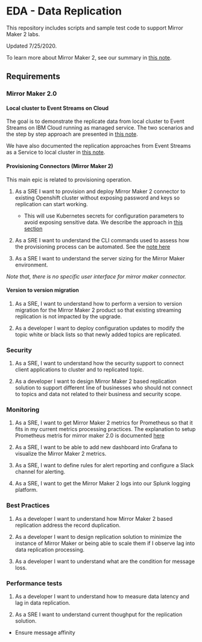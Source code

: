 # EDA - Data Replication

This repository includes scripts and sample test code to support Mirror Maker 2 labs.

Updated 7/25/2020.

To learn more about Mirror Maker 2, see our summary in [this note](https://ibm-cloud-architecture.github.io/refarch-eda/technology/kafka-mirrormaker/).

## Requirements

### Mirror Maker 2.0

#### Local cluster to Event Streams on Cloud

The goal is to demonstrate the replicate data from local cluster to Event Streams on IBM Cloud running as managed service. The two scenarios and the step by step approach are presented in [this note](https://jbcodeforce.github.io/kp-data-replication/local-to-es).

We have also documented the replication approaches from Event Streams as a Service to local cluster in [this note](https://jbcodeforce.github.io/kp-data-replication/es-to-local).

#### Provisioning Connectors (Mirror Maker 2)

This main epic is related to provisioning operation.

1. As a SRE I want to provision and deploy Mirror Maker 2 connector to existing Openshift cluster without exposing password and keys so replication can start working. 
    * This will use Kubernetes secrets for configuration parameters to avoid exposing sensitive data. We describe the approach in [this section](http://localhost:8000/mm2-provisioning/#deploying-using-strimzi-mirror-maker-operator)

1. As a SRE I want to understand the CLI commands used to assess how the provisioning process can be automated. 
See the [note here](https://jbcodeforce.github.io/kp-data-replication/mm2-provisioning)

1. As a SRE I want to understand the server sizing for the Mirror Maker environment.

*Note that, there is no specific user interface for mirror maker connector.*

#### Version to version migration

1. As a SRE, I want to understand how to perform a version to version migration for the Mirror Maker 2 product so that existing streaming replication is not impacted by the upgrade.

1. As a developer I want to deploy configuration updates to modify the topic white or black lists so that newly added topics are replicated.

### Security

1. As a SRE, I want to understand how the security support to connect client applications to cluster and to replicated topic.

1. As a developer I want to design Mirror Maker 2 based replication solution to support different line of businesses who should not connect to topics and data not related to their business and security scope.

### Monitoring

1. As a SRE, I want to get Mirror Maker 2 metrics for Prometheus so that it fits in my current metrics processing practices.
    The explanation to setup Prometheus metris for mirror maker 2.0 is documented [here](https://jbcodeforce.github.io/kp-data-replication/monitoring)

1. As a SRE, I want to be able to add new dashboard into Grafana to visualize the Mirror Maker 2 metrics.

1. As a SRE, I want to define rules for alert reporting and configure a Slack channel for alerting.

1. As a SRE, I want to get the Mirror Maker 2 logs into our Splunk logging platform.

### Best Practices

1. As a developer I want to understand how Mirror Maker 2 based replication address the record duplication.

1. As a developer I want to design replication solution to minimize the instance of Mirror Maker or being able to scale them if I observe lag into data replication processing.

1. As a developer I want to understand what are the condition for message loss.

### Performance  tests

1. As a developer I want to understand how to measure data latency and lag in data replication.

1. As a SRE I want to understand current thoughput for the replication solution.

* Ensure message affinity
